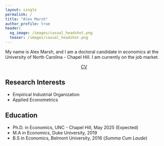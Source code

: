 ```yaml
---
layout: single
permalink: /
title: "Alex Marsh"
author_profile: true
header:
  og_image: /images/casual_headshot.png
  teaser: /images/casual_headshot.png
---
```


My name is Alex Marsh, and I am a doctoral candidate in economics at the University of North Carolina - Chapel Hill. I am currently on the job market.

<center> <!-- <a href="https://alexmarsh.io/files/AlexMarshJMP.pdf" class="btn btn--primary btn--large">Job Market Paper</a> &nbsp; &nbsp; &nbsp; --> <a href="https://alexmarsh.io/cv/" class="btn btn--primary btn--large">CV</a></center>

## Research Interests
- Empirical Industrial Organization
- Applied Econometrics

## Education
- Ph.D. in Economics, UNC - Chapel Hill, May 2025 (Expected)
- M.A in Economics, Duke University, 2019
- B.S in Economics, Belmont University, 2016 (*Summa Cum Laude*)